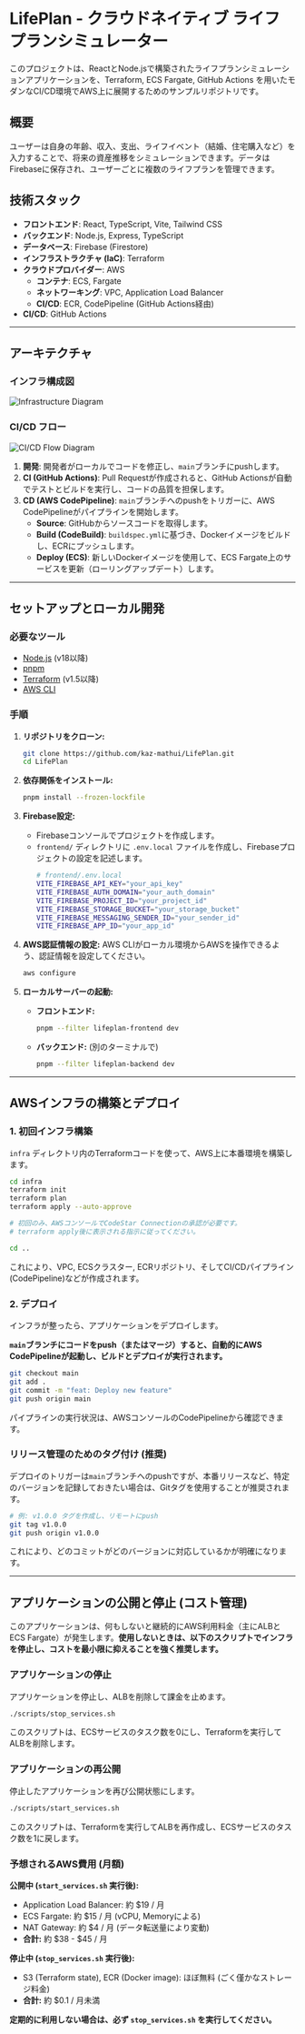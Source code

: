 # LifePlan - クラウドネイティブ ライフプランシミュレーター

このプロジェクトは、ReactとNode.jsで構築されたライフプランシミュレーションアプリケーションを、Terraform, ECS Fargate, GitHub Actions を用いたモダンなCI/CD環境でAWS上に展開するためのサンプルリポジトリです。

## 概要

ユーザーは自身の年齢、収入、支出、ライフイベント（結婚、住宅購入など）を入力することで、将来の資産推移をシミュレーションできます。データはFirebaseに保存され、ユーザーごとに複数のライフプランを管理できます。

## 技術スタック

- **フロントエンド**: React, TypeScript, Vite, Tailwind CSS
- **バックエンド**: Node.js, Express, TypeScript
- **データベース**: Firebase (Firestore)
- **インフラストラクチャ (IaC)**: Terraform
- **クラウドプロバイダー**: AWS
  - **コンテナ**: ECS, Fargate
  - **ネットワーキング**: VPC, Application Load Balancer
  - **CI/CD**: ECR, CodePipeline (GitHub Actions経由)
- **CI/CD**: GitHub Actions

---

## アーキテクチャ

### インフラ構成図

![Infrastructure Diagram](./docs/infra.png)

### CI/CD フロー

![CI/CD Flow Diagram](./docs/ci-cd-flow.png)

1.  **開発**: 開発者がローカルでコードを修正し、`main`ブランチにpushします。
2.  **CI (GitHub Actions)**: Pull Requestが作成されると、GitHub Actionsが自動でテストとビルドを実行し、コードの品質を担保します。
3.  **CD (AWS CodePipeline)**: `main`ブランチへのpushをトリガーに、AWS CodePipelineがパイプラインを開始します。
    - **Source**: GitHubからソースコードを取得します。
    - **Build (CodeBuild)**: `buildspec.yml`に基づき、Dockerイメージをビルドし、ECRにプッシュします。
    - **Deploy (ECS)**: 新しいDockerイメージを使用して、ECS Fargate上のサービスを更新（ローリングアップデート）します。

---

## セットアップとローカル開発

### 必要なツール

- [Node.js](https://nodejs.org/) (v18以降)
- [pnpm](https://pnpm.io/installation)
- [Terraform](https://developer.hashicorp.com/terraform/tutorials/aws-get-started/install-cli) (v1.5以降)
- [AWS CLI](https://docs.aws.amazon.com/cli/latest/userguide/getting-started-install.html)

### 手順

1.  **リポジトリをクローン:**
    ```bash
    git clone https://github.com/kaz-mathui/LifePlan.git
    cd LifePlan
    ```

2.  **依存関係をインストール:**
    ```bash
    pnpm install --frozen-lockfile
    ```

3.  **Firebase設定:**
    - Firebaseコンソールでプロジェクトを作成します。
    - `frontend/` ディレクトリに `.env.local` ファイルを作成し、Firebaseプロジェクトの設定を記述します。
      ```sh
      # frontend/.env.local
      VITE_FIREBASE_API_KEY="your_api_key"
      VITE_FIREBASE_AUTH_DOMAIN="your_auth_domain"
      VITE_FIREBASE_PROJECT_ID="your_project_id"
      VITE_FIREBASE_STORAGE_BUCKET="your_storage_bucket"
      VITE_FIREBASE_MESSAGING_SENDER_ID="your_sender_id"
      VITE_FIREBASE_APP_ID="your_app_id"
      ```

4.  **AWS認証情報の設定:**
    AWS CLIがローカル環境からAWSを操作できるよう、認証情報を設定してください。
    ```bash
    aws configure
    ```

5.  **ローカルサーバーの起動:**
    - **フロントエンド:**
      ```bash
      pnpm --filter lifeplan-frontend dev
      ```
    - **バックエンド:** (別のターミナルで)
      ```bash
      pnpm --filter lifeplan-backend dev
      ```

---

## AWSインフラの構築とデプロイ

### 1. 初回インフラ構築

`infra` ディレクトリ内のTerraformコードを使って、AWS上に本番環境を構築します。

```bash
cd infra
terraform init
terraform plan
terraform apply --auto-approve

# 初回のみ、AWSコンソールでCodeStar Connectionの承認が必要です。
# terraform apply後に表示される指示に従ってください。

cd ..
```
これにより、VPC, ECSクラスター, ECRリポジトリ、そしてCI/CDパイプライン(CodePipeline)などが作成されます。

### 2. デプロイ

インフラが整ったら、アプリケーションをデプロイします。

**`main`ブランチにコードをpush（またはマージ）すると、自動的にAWS CodePipelineが起動し、ビルドとデプロイが実行されます。**

```bash
git checkout main
git add .
git commit -m "feat: Deploy new feature"
git push origin main
```
パイプラインの実行状況は、AWSコンソールのCodePipelineから確認できます。

### リリース管理のためのタグ付け (推奨)

デプロイのトリガーは`main`ブランチへのpushですが、本番リリースなど、特定のバージョンを記録しておきたい場合は、Gitタグを使用することが推奨されます。

```bash
# 例: v1.0.0 タグを作成し、リモートにpush
git tag v1.0.0
git push origin v1.0.0
```
これにより、どのコミットがどのバージョンに対応しているかが明確になります。

---

## アプリケーションの公開と停止 (コスト管理)

このアプリケーションは、何もしないと継続的にAWS利用料金（主にALBとECS Fargate）が発生します。**使用しないときは、以下のスクリプトでインフラを停止し、コストを最小限に抑えることを強く推奨します。**

### アプリケーションの停止

アプリケーションを停止し、ALBを削除して課金を止めます。

```bash
./scripts/stop_services.sh
```
このスクリプトは、ECSサービスのタスク数を0にし、Terraformを実行してALBを削除します。

### アプリケーションの再公開

停止したアプリケーションを再び公開状態にします。

```bash
./scripts/start_services.sh
```
このスクリプトは、Terraformを実行してALBを再作成し、ECSサービスのタスク数を1に戻します。

### 予想されるAWS費用 (月額)

**公開中 (`start_services.sh` 実行後):**
- Application Load Balancer: 約 $19 / 月
- ECS Fargate: 約 $15 / 月 (vCPU, Memoryによる)
- NAT Gateway: 約 $4 / 月 (データ転送量により変動)
- **合計:** 約 $38 - $45 / 月

**停止中 (`stop_services.sh` 実行後):**
- S3 (Terraform state), ECR (Docker image): ほぼ無料 (ごく僅かなストレージ料金)
- **合計:** 約 $0.1 / 月未満

**定期的に利用しない場合は、必ず `stop_services.sh` を実行してください。**
